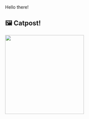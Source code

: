 Hello there!



## 🖼️ Catpost!

<sub>
    <img src="https://cdn2.thecatapi.com/images/bg8.jpg" height="256">
</sub>

